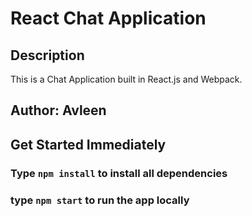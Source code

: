 # React Chat Application

## Description

This is a Chat Application built in React.js and Webpack.

## Author: Avleen

## Get Started Immediately

### Type ```npm install``` to install all dependencies 

### type ```npm start``` to run the app locally

